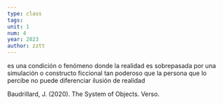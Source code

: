 ```yaml
---
type: class
tags:
unit: 1
num: 4
year: 2023
author: zztt
---
```

es una condición o fenómeno donde la realidad es sobrepasada por una simulación o constructo ficcional tan poderoso que la persona que lo percibe no puede diferenciar ilusión de realidad 

<ref> Baudrillard, J. (2020). The System of Objects. Verso.</ref>



